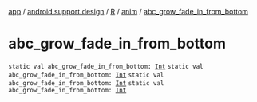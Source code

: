 [app](../../../index.md) / [android.support.design](../../index.md) / [R](../index.md) / [anim](index.md) / [abc_grow_fade_in_from_bottom](.)

# abc_grow_fade_in_from_bottom

`static val abc_grow_fade_in_from_bottom: `[`Int`](https://kotlinlang.org/api/latest/jvm/stdlib/kotlin/-int/index.html)
`static val abc_grow_fade_in_from_bottom: `[`Int`](https://kotlinlang.org/api/latest/jvm/stdlib/kotlin/-int/index.html)
`static val abc_grow_fade_in_from_bottom: `[`Int`](https://kotlinlang.org/api/latest/jvm/stdlib/kotlin/-int/index.html)
`static val abc_grow_fade_in_from_bottom: `[`Int`](https://kotlinlang.org/api/latest/jvm/stdlib/kotlin/-int/index.html)